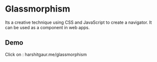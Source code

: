 # Glassmorphism

Its a creative technique using CSS and JavaScript to create a navigator. It can be used as a component in web apps.

## Demo

Click on  : harshitgaur.me/glassmorphism
